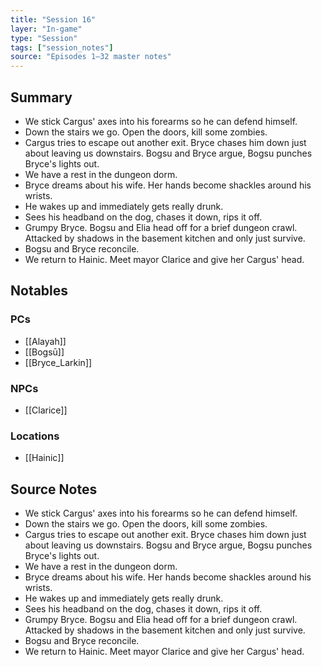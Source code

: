 ```yaml
---
title: "Session 16"
layer: "In-game"
type: "Session"
tags: ["session_notes"]
source: "Episodes 1–32 master notes"
---
```

## Summary

- We stick Cargus' axes into his forearms so he can defend himself.
- Down the stairs we go. Open the doors, kill some zombies.
- Cargus tries to escape out another exit. Bryce chases him down just about leaving us downstairs. Bogsu and Bryce argue, Bogsu punches Bryce's lights out.
- We have a rest in the dungeon dorm.
- Bryce dreams about his wife. Her hands become shackles around his wrists.
- He wakes up and immediately gets really drunk.
- Sees his headband on the dog, chases it down, rips it off.
- Grumpy Bryce. Bogsu and Elia head off for a brief dungeon crawl. Attacked by shadows in the basement kitchen and only just survive.
- Bogsu and Bryce reconcile.
- We return to Hainic. Meet mayor Clarice and give her  Cargus' head.
## Notables

### PCs
- [[Alayah]]
- [[Bogsū]]
- [[Bryce_Larkin]]

### NPCs
- [[Clarice]]

### Locations
- [[Hainic]]
## Source Notes

- We stick Cargus' axes into his forearms so he can defend himself. 
- Down the stairs we go. Open the doors, kill some zombies.
- Cargus tries to escape out another exit. Bryce chases him down just about leaving us downstairs. Bogsu and Bryce argue, Bogsu punches Bryce's lights out.
- We have a rest in the dungeon dorm.
- Bryce dreams about his wife. Her hands become shackles around his wrists.
- He wakes up and immediately gets really drunk.
- Sees his headband on the dog, chases it down, rips it off.
- Grumpy Bryce. Bogsu and Elia head off for a brief dungeon crawl. Attacked by shadows in the basement kitchen and only just survive.
- Bogsu and Bryce reconcile.
- We return to Hainic. Meet mayor Clarice and give her  Cargus' head. 


